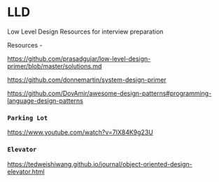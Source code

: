 # LLD
Low Level Design Resources for interview preparation

Resources - 

https://github.com/prasadgujar/low-level-design-primer/blob/master/solutions.md

https://github.com/donnemartin/system-design-primer

https://github.com/DovAmir/awesome-design-patterns#programming-language-design-patterns


### `Parking Lot`

https://www.youtube.com/watch?v=7IX84K9g23U


### `Elevator`

https://tedweishiwang.github.io/journal/object-oriented-design-elevator.html
